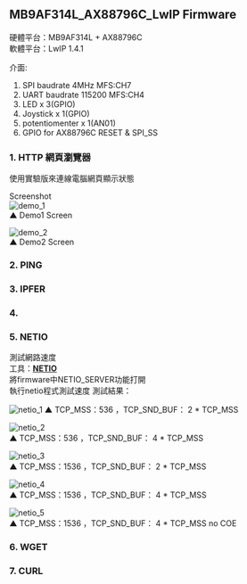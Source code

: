 ## MB9AF314L\_AX88796C\_LwIP Firmware ##

硬體平台：MB9AF314L + AX88796C  
軟體平台：LwIP 1.4.1 

介面:  
1. SPI baudrate 4MHz MFS:CH7  
2. UART baudrate 115200 MFS:CH4  
3. LED x 3(GPIO)  
4. Joystick x 1(GPIO)  
5. potentiomenter x 1(AN01)	  
6. GPIO for AX88796C RESET & SPI_SS
 
### 1. HTTP 網頁瀏覽器   
  
使用實驗版來連線電腦網頁顯示狀態  

Screenshot  
![demo_1](https://lh3.googleusercontent.com/j3KPC8NBFIZVUQrONxNBAEr2xg8ekddBjagJA1iWT0g=w639-h658-no)  
▲ Demo1 Screen    

![demo_2](https://lh5.googleusercontent.com/-k_0SOv7cWm8/UqBGI4xMjHI/AAAAAAAAAM8/IcI6XvmnD-g/w782-h658-no/fm9baf314l_ax88796c_demo2.jpg)  
▲ Demo2 Screen  

### 2. PING ###

### 3. IPFER ###

### 4. ###

### 5. NETIO ###

測試網路速度  
工具：[**NETIO**][NETIO]  
將firmware中NETIO_SERVER功能打開  
執行netio程式測試速度
測試結果： 

![netio_1](https://lh3.googleusercontent.com/-54aWEkk8spk/UqBGPHQDTHI/AAAAAAAAANw/a2uX-aCCDQU/w669-h294-no/fm9baf314l_ax88796c_netio_s2_536.jpg) 
▲ TCP\_MSS：536 ，TCP\_SND\_BUF： 2 * TCP\_MSS  

![netio_2](https://lh4.googleusercontent.com/-DJuXn3cXaX4/UqBGPr7yZiI/AAAAAAAAAOA/8U3GW3FvZQ8/w669-h294-no/fm9baf314l_ax88796c_netio_s4_536.jpg)  
▲ TCP\_MSS：536 ，TCP\_SND\_BUF： 4 * TCP\_MSS  

![netio_3](https://lh4.googleusercontent.com/-o_RYqiJ7D1k/UqBGPFD6XHI/AAAAAAAAAN4/N5OF0sVqXJc/w669-h294-no/fm9baf314l_ax88796c_netio_s2_1536.jpg)  
▲ TCP\_MSS：1536 ，TCP\_SND\_BUF： 2 * TCP\_MSS  

![netio_4](https://lh5.googleusercontent.com/-uw8EMsHMcxg/UqBGPNfzzTI/AAAAAAAAAN8/oDD-RKbC_AU/w669-h294-no/fm9baf314l_ax88796c_netio_s4_1536.jpg)  
▲ TCP\_MSS：1536 ，TCP\_SND\_BUF： 4 * TCP\_MSS  


![netio_5](https://lh4.googleusercontent.com/-mfVDNkNYMaE/UqBGKJ-47ZI/AAAAAAAAANI/6htFF9jcivA/w669-h294-no/fm9baf314l_ax88796c_netio_s4_1536_software.jpg)  
▲ TCP\_MSS：1536 ，TCP\_SND\_BUF： 4 * TCP\_MSS no COE 


### 6. WGET ###

### 7. CURL ###


[NETIO]: http://www.ars.de/ars/ars.nsf/docs/netio "NETIO  network throughput benchmark"

[ECHOPING]:http://echoping.sourceforge.net/ "echoping"

